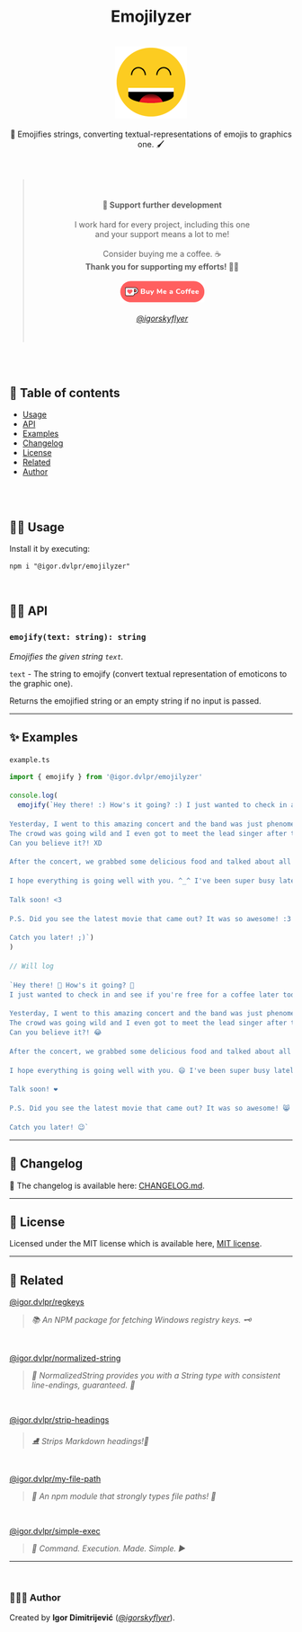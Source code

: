 <h1 align="center">Emojilyzer</h1>

<br>

<div align="center">
	<img src="https://raw.githubusercontent.com/igorskyflyer/npm-emojilyzer/main/assets/icon.png" width="128" height="128" alt="Emojilyzer logo">
</div>

<br>

<div align="center">
	💬 Emojifies strings, converting textual-representations of emojis to graphics one. 🖌️
</div>

<br>
<br>

<div align="center">
	<blockquote>
		<br>
		<h4>💖 Support further development</h4>
		<span>I work hard for every project, including this one
		<br>
		and your support means a lot to me!
		<br>
		<br>
		Consider buying me a coffee. ☕
		<br>
		<strong>Thank you for supporting my efforts! 🙏😊</strong></span>
		<br>
		<br>
		<a href="https://ko-fi.com/igorskyflyer" target="_blank"><img src="https://raw.githubusercontent.com/igorskyflyer/igorskyflyer/main/assets/ko-fi.png" alt="Donate to igorskyflyer" width="150"></a>
		<br>
		<br>
		<a href="https://github.com/igorskyflyer"><em>@igorskyflyer</em></a>
		<br>
		<br>
		<br>
	</blockquote>
</div>

<br>
<br>

## 📃 Table of contents

- [Usage](#-usage)
- [API](#-api)
- [Examples](#-examples)
- [Changelog](#-changelog)
- [License](#-license)
- [Related](#-related)
- [Author](#-author)

<br>
<br>

## 🕵🏼 Usage

Install it by executing:

```shell
npm i "@igor.dvlpr/emojilyzer"
```

<br>

## 🤹🏼 API

### `emojify(text: string): string`

*Emojifies the given string `text`.*  

`text` - The string to emojify (convert textual representation of emoticons to the graphic one).  

Returns the emojified string or an empty string if no input is passed.

---

## ✨ Examples

`example.ts`
```ts
import { emojify } from '@igor.dvlpr/emojilyzer'

console.log(
  emojify(`Hey there! :) How's it going? :) I just wanted to check in and see if you're free for a coffee later today. I've got some exciting news to share!

Yesterday, I went to this amazing concert and the band was just phenomenal!
The crowd was going wild and I even got to meet the lead singer after the show!
Can you believe it?! XD

After the concert, we grabbed some delicious food and talked about all sorts of things. It was such a great night. :) Anyway, let me know if you're up for coffee! ;)

I hope everything is going well with you. ^_^ I've been super busy lately, but it's all good!

Talk soon! <3

P.S. Did you see the latest movie that came out? It was so awesome! :3 I was on the edge of my seat the whole time.

Catch you later! ;)`)
)

// Will log

`Hey there! 🙂 How's it going? 🙂
I just wanted to check in and see if you're free for a coffee later today. I've got some exciting news to share!

Yesterday, I went to this amazing concert and the band was just phenomenal!
The crowd was going wild and I even got to meet the lead singer after the show!
Can you believe it?! 😂

After the concert, we grabbed some delicious food and talked about all sorts of things. It was such a great night. 🙂 Anyway, let me know if you're up for coffee! 😉

I hope everything is going well with you. 😄 I've been super busy lately, but it's all good!

Talk soon! ❤️

P.S. Did you see the latest movie that came out? It was so awesome! 😸 I was on the edge of my seat the whole time.

Catch you later! 😉`
```

---

## 📝 Changelog

📑 The changelog is available here: [CHANGELOG.md](https://github.com/igorskyflyer/npm-emojilyzer/blob/main/CHANGELOG.md).

---

## 🪪 License

Licensed under the MIT license which is available here, [MIT license](https://github.com/igorskyflyer/npm-emojilyzer/blob/main/LICENSE).

---

## 🧬 Related

[@igor.dvlpr/regkeys](https://www.npmjs.com/package/@igor.dvlpr/regkeys)

> _📚 An NPM package for fetching Windows registry keys. 🗝_

<br>

[@igor.dvlpr/normalized-string](https://www.npmjs.com/package/@igor.dvlpr/normalized-string)

> _💊 NormalizedString provides you with a String type with consistent line-endings, guaranteed. 📮_

<br>

[@igor.dvlpr/strip-headings](https://www.npmjs.com/package/@igor.dvlpr/strip-headings)

> _⛸ Strips Markdown headings!🏹_

<br>

[@igor.dvlpr/my-file-path](https://www.npmjs.com/package/@igor.dvlpr/my-file-path)

> _🌟 An npm module that strongly types file paths! 🥊_

<br>

[@igor.dvlpr/simple-exec](https://www.npmjs.com/package/@igor.dvlpr/simple-exec)

> _🕺 Command. Execution. Made. Simple. ▶_

---

<br>

### 👨🏻‍💻 Author
Created by **Igor Dimitrijević** ([*@igorskyflyer*](https://github.com/igorskyflyer/)).
